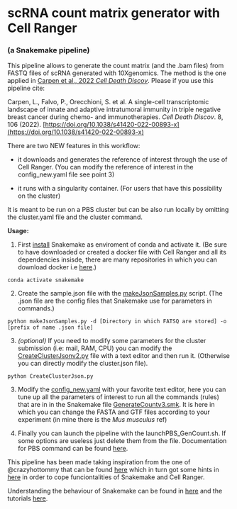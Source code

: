 # scRNA count matrix generator with Cell Ranger
### (a Snakemake pipeline)


This pipeline allows to generate the count matrix (and the .bam files) from FASTQ files of scRNA generated with 10Xgenomics. The method is the one applied in [Carpen et al., 2022 *Cell Death Discov*](https://doi.org/10.1038/s41420-022-00893-x). Please if you use this pipeline cite:

Carpen, L., Falvo, P., Orecchioni, S. et al. A single-cell transcriptomic landscape of innate and adaptive intratumoral immunity in triple negative breast cancer during chemo- and immunotherapies. *Cell Death Discov*. 8, 106 (2022). [https://doi.org/10.1038/s41420-022-00893-x](https://doi.org/10.1038/s41420-022-00893-x)

There are two NEW features in this workflow:

- it downloads and generates the reference of interest through the use of Cell Ranger.
(You can modify the reference of interest in the config_new.yaml file see point 3)

- it runs with a singularity container.
(For users that have this possibility on the cluster)

It is meant to be run on a PBS cluster but can be also run locally by omitting the cluster.yaml file and the cluster command.

**Usage:**

1. First [install](https://snakemake.readthedocs.io/en/stable/getting_started/installation.html) Snakemake as enviroment of conda and activate it. 
(Be sure to have downloaded or created a docker file with Cell Ranger and all its dependencies insisde, there are many repositories in which you can download docker i.e [here](https://hub.docker.com/).)
```
conda activate snakemake
```

 
2. Create the sample.json file with the [makeJsonSamples.py](https://github.com/raveancic/scRNAaltas_TNBC_mm/blob/master/cl_crt_FASTQ2countmat/makeJsonSamples.py) script. (The .json file are the config files that Snakemake use for parameters in commands.)
```
python makeJsonSamples.py -d [Directory in which FATSQ are stored] -o [prefix of name .json file]
```

3. *(optional)* If you need to modify some parameters for the cluster submission (i.e: mail, RAM, CPU) you can modify the [CreateClusterJsonv2.py](https://github.com/raveancic/scRNAaltas_TNBC_mm/blob/master/cl_crt_FASTQ2countmat/CreateClusterJsonv2.py) file with a text editor and then run it.
(Otherwise you can directly modify the cluster.json file).
```
python CreateClusterJson.py
```

3. Modify the [config_new.yaml](https://github.com/raveancic/scRNAaltas_TNBC_mm/blob/master/cl_crt_FASTQ2countmat/config_new.yaml) with your favorite text editor, here you can tune up all the parameters of interest to run all the commands (rules) that are in in the Snakemake file [GenerateCountv3.smk](https://github.com/raveancic/scRNAaltas_TNBC_mm/blob/master/cl_crt_FASTQ2countmat/GenerateCountv3.smk). It is here in which you can change the FASTA and GTF files according to your experiment (in mine there is the *Mus musculus* ref)

4. Finally you can launch the pipeline with the launchPBS_GenCount.sh. If some options are useless just delete them from the file. Documentation for PBS command can be found [here](https://www.altair.com/pdfs/pbsworks/PBSUserGuide19.2.3.pdf).


This pipeline has been made taking inspiration from the one of @crazyhottommy that can be found [here](https://github.com/crazyhottommy/pyflow-cellranger) which in turn got some hints in [here](https://github.com/maxplanck-ie/10X_snakepipe/blob/master/Snakefile) in order to cope funciontalities of Snakemake and Cell Ranger.

Understanding the behaviour of Snakemake can be found in [here](https://vincebuffalo.com/blog/2020/03/04/understanding-snakemake.html) and the tutorials [here](https://snakemake.readthedocs.io/en/stable/tutorial/tutorial.html).  

